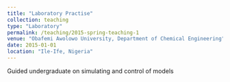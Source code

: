 ```yaml
---
title: "Laboratory Practise"
collection: teaching
type: "Laboratory"
permalink: /teaching/2015-spring-teaching-1
venue: "Obafemi Awolowo University, Department of Chemical Engineering"
date: 2015-01-01
location: "Ile-Ife, Nigeria"
---
```


Guided undergraduate on simulating and control of models
